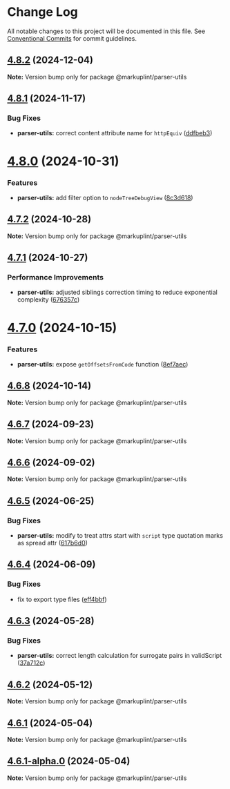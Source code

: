 # Change Log

All notable changes to this project will be documented in this file.
See [Conventional Commits](https://conventionalcommits.org) for commit guidelines.

## [4.8.2](https://github.com/markuplint/markuplint/compare/@markuplint/parser-utils@4.8.1...@markuplint/parser-utils@4.8.2) (2024-12-04)

**Note:** Version bump only for package @markuplint/parser-utils

## [4.8.1](https://github.com/markuplint/markuplint/compare/@markuplint/parser-utils@4.8.0...@markuplint/parser-utils@4.8.1) (2024-11-17)

### Bug Fixes

- **parser-utils:** correct content attribute name for `httpEquiv` ([ddfbeb3](https://github.com/markuplint/markuplint/commit/ddfbeb32ff530b14c7ddceb56558d88624218b0b))

# [4.8.0](https://github.com/markuplint/markuplint/compare/@markuplint/parser-utils@4.7.2...@markuplint/parser-utils@4.8.0) (2024-10-31)

### Features

- **parser-utils:** add filter option to `nodeTreeDebugView` ([8c3d618](https://github.com/markuplint/markuplint/commit/8c3d618ef50902b379c50c7b43b13d242dfe3b2b))

## [4.7.2](https://github.com/markuplint/markuplint/compare/@markuplint/parser-utils@4.7.1...@markuplint/parser-utils@4.7.2) (2024-10-28)

**Note:** Version bump only for package @markuplint/parser-utils

## [4.7.1](https://github.com/markuplint/markuplint/compare/@markuplint/parser-utils@4.7.0...@markuplint/parser-utils@4.7.1) (2024-10-27)

### Performance Improvements

- **parser-utils:** adjusted siblings correction timing to reduce exponential complexity ([676357c](https://github.com/markuplint/markuplint/commit/676357c438df7545f472787c9032463f9fdba515))

# [4.7.0](https://github.com/markuplint/markuplint/compare/@markuplint/parser-utils@4.6.8...@markuplint/parser-utils@4.7.0) (2024-10-15)

### Features

- **parser-utils:** expose `getOffsetsFromCode` function ([8ef7aec](https://github.com/markuplint/markuplint/commit/8ef7aec26d3198328c86ebeffaa0bd9c879a1f0e))

## [4.6.8](https://github.com/markuplint/markuplint/compare/@markuplint/parser-utils@4.6.7...@markuplint/parser-utils@4.6.8) (2024-10-14)

**Note:** Version bump only for package @markuplint/parser-utils

## [4.6.7](https://github.com/markuplint/markuplint/compare/@markuplint/parser-utils@4.6.6...@markuplint/parser-utils@4.6.7) (2024-09-23)

**Note:** Version bump only for package @markuplint/parser-utils

## [4.6.6](https://github.com/markuplint/markuplint/compare/@markuplint/parser-utils@4.6.5...@markuplint/parser-utils@4.6.6) (2024-09-02)

**Note:** Version bump only for package @markuplint/parser-utils

## [4.6.5](https://github.com/markuplint/markuplint/compare/@markuplint/parser-utils@4.6.4...@markuplint/parser-utils@4.6.5) (2024-06-25)

### Bug Fixes

- **parser-utils:** modify to treat attrs start with `script` type quotation marks as spread attr ([617b6d0](https://github.com/markuplint/markuplint/commit/617b6d0fbba1d245ca21360908b643f123818037))

## [4.6.4](https://github.com/markuplint/markuplint/compare/@markuplint/parser-utils@4.6.3...@markuplint/parser-utils@4.6.4) (2024-06-09)

### Bug Fixes

- fix to export type files ([eff4bbf](https://github.com/markuplint/markuplint/commit/eff4bbfd127574809dc5e15d7cafe87699758ee0))

## [4.6.3](https://github.com/markuplint/markuplint/compare/@markuplint/parser-utils@4.6.2...@markuplint/parser-utils@4.6.3) (2024-05-28)

### Bug Fixes

- **parser-utils:** correct length calculation for surrogate pairs in validScript ([37a712c](https://github.com/markuplint/markuplint/commit/37a712c2836bd701c680c1263669e105c0a8dea5))

## [4.6.2](https://github.com/markuplint/markuplint/compare/@markuplint/parser-utils@4.6.1...@markuplint/parser-utils@4.6.2) (2024-05-12)

**Note:** Version bump only for package @markuplint/parser-utils

## [4.6.1](https://github.com/markuplint/markuplint/compare/@markuplint/parser-utils@4.6.1-alpha.0...@markuplint/parser-utils@4.6.1) (2024-05-04)

**Note:** Version bump only for package @markuplint/parser-utils

## [4.6.1-alpha.0](https://github.com/markuplint/markuplint/compare/@markuplint/parser-utils@4.6.0...@markuplint/parser-utils@4.6.1-alpha.0) (2024-05-04)

**Note:** Version bump only for package @markuplint/parser-utils
